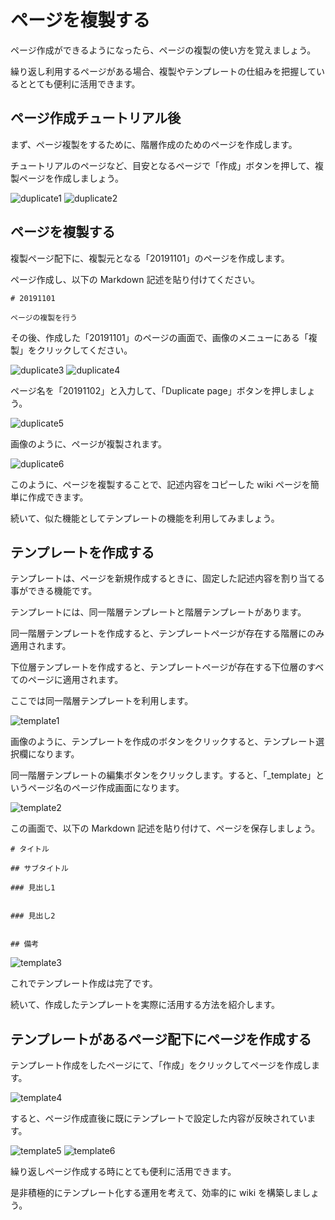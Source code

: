 # ページを複製する

ページ作成ができるようになったら、ページの複製の使い方を覚えましょう。

繰り返し利用するページがある場合、複製やテンプレートの仕組みを把握しているととても便利に活用できます。

## ページ作成チュートリアル後

まず、ページ複製をするために、階層作成のためのページを作成します。

チュートリアルのページなど、目安となるページで「作成」ボタンを押して、複製ページを作成しましょう。

<img :src="$withBase('/assets/images/duplicate1.png')" alt="duplicate1">
<img :src="$withBase('/assets/images/duplicate2.png')" alt="duplicate2">

## ページを複製する

複製ページ配下に、複製元となる「20191101」のページを作成します。

ページ作成し、以下の Markdown 記述を貼り付けてください。

```
# 20191101

ページの複製を行う
```

その後、作成した「20191101」のページの画面で、画像のメニューにある「複製」をクリックしてください。

<img :src="$withBase('/assets/images/duplicate3.png')" alt="duplicate3">

<img :src="$withBase('/assets/images/duplicate4.png')" alt="duplicate4">

ページ名を「20191102」と入力して、「Duplicate page」ボタンを押しましょう。

<img :src="$withBase('/assets/images/duplicate5.png')" alt="duplicate5">

画像のように、ページが複製されます。

<img :src="$withBase('/assets/images/duplicate6.png')" alt="duplicate6">

このように、ページを複製することで、記述内容をコピーした wiki ページを簡単に作成できます。

続いて、似た機能としてテンプレートの機能を利用してみましょう。



## テンプレートを作成する

テンプレートは、ページを新規作成するときに、固定した記述内容を割り当てる事ができる機能です。

テンプレートには、同一階層テンプレートと階層テンプレートがあります。

同一階層テンプレートを作成すると、テンプレートページが存在する階層にのみ適用されます。

下位層テンプレートを作成すると、テンプレートページが存在する下位層のすべてのページに適用されます。

ここでは同一階層テンプレートを利用します。

<img :src="$withBase('/assets/images/template1.png')" alt="template1">

画像のように、テンプレートを作成のボタンをクリックすると、テンプレート選択欄になります。

同一階層テンプレートの編集ボタンをクリックします。すると、「_template」というページ名のページ作成画面になります。

<img :src="$withBase('/assets/images/template2.png')" alt="template2">

この画面で、以下の Markdown 記述を貼り付けて、ページを保存しましょう。


```
# タイトル

## サブタイトル

### 見出し1


### 見出し2


## 備考
```

<img :src="$withBase('/assets/images/template3.png')" alt="template3">

これでテンプレート作成は完了です。

続いて、作成したテンプレートを実際に活用する方法を紹介します。

## テンプレートがあるページ配下にページを作成する

テンプレート作成をしたページにて、「作成」をクリックしてページを作成します。

<img :src="$withBase('/assets/images/template4.png')" alt="template4">

すると、ページ作成直後に既にテンプレートで設定した内容が反映されています。

<img :src="$withBase('/assets/images/template5.png')" alt="template5">

<img :src="$withBase('/assets/images/template6.png')" alt="template6">

繰り返しページ作成する時にとても便利に活用できます。

是非積極的にテンプレート化する運用を考えて、効率的に wiki を構築しましょう。
